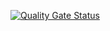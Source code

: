 [![Quality Gate Status](https://sonarcloud.io/api/project_badges/measure?project=demo-app-nttd&metric=alert_status)](https://sonarcloud.io/summary/new_code?id=demo-app-nttd)